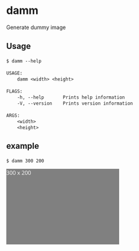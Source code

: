 # damm

Generate dummy image

## Usage

```
$ damm --help

USAGE:
    damm <width> <height>

FLAGS:
    -h, --help       Prints help information
    -V, --version    Prints version information

ARGS:
    <width>
    <height>
```

## example

```
$ damm 300 200
```

![](output.png)

